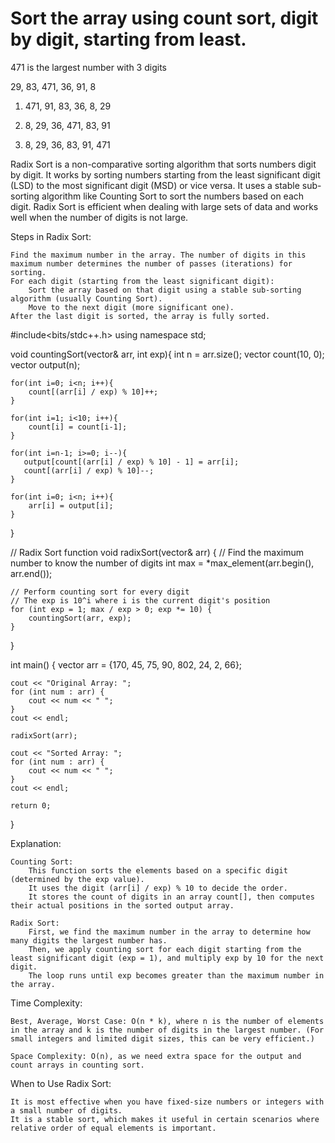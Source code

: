 # Sort the array using count sort, digit by digit, starting from least.

471 is the largest number with 3 digits

29, 83, 471, 36, 91, 8

1. 471, 91, 83, 36, 8, 29

2. 8, 29, 36, 471, 83, 91

3. 8, 29, 36, 83, 91, 471


Radix Sort is a non-comparative sorting algorithm that sorts numbers digit by digit. It works by sorting numbers starting from the least significant digit (LSD) to the most significant digit (MSD) or vice versa. It uses a stable sub-sorting algorithm like Counting Sort to sort the numbers based on each digit. Radix Sort is efficient when dealing with large sets of data and works well when the number of digits is not large.

Steps in Radix Sort:

    Find the maximum number in the array. The number of digits in this maximum number determines the number of passes (iterations) for sorting.
    For each digit (starting from the least significant digit):
        Sort the array based on that digit using a stable sub-sorting algorithm (usually Counting Sort).
        Move to the next digit (more significant one).
    After the last digit is sorted, the array is fully sorted.


#include<bits/stdc++.h>
using namespace std;

void countingSort(vector<int>& arr, int exp){
    int n = arr.size();
    vector<int> count(10, 0);
    vector<int> output(n);

    for(int i=0; i<n; i++){
        count[(arr[i] / exp) % 10]++;
    }

    for(int i=1; i<10; i++){
        count[i] = count[i-1];
    }

    for(int i=n-1; i>=0; i--){
       output[count[(arr[i] / exp) % 10] - 1] = arr[i];
       count[(arr[i] / exp) % 10]--;
    }

    for(int i=0; i<n; i++){
        arr[i] = output[i];
    }
}

// Radix Sort function
void radixSort(vector<int>& arr) {
    // Find the maximum number to know the number of digits
    int max = *max_element(arr.begin(), arr.end());

    // Perform counting sort for every digit
    // The exp is 10^i where i is the current digit's position
    for (int exp = 1; max / exp > 0; exp *= 10) {
        countingSort(arr, exp);
    }
}

int main() {
    vector<int> arr = {170, 45, 75, 90, 802, 24, 2, 66};

    cout << "Original Array: ";
    for (int num : arr) {
        cout << num << " ";
    }
    cout << endl;

    radixSort(arr);

    cout << "Sorted Array: ";
    for (int num : arr) {
        cout << num << " ";
    }
    cout << endl;

    return 0;
}


Explanation:

    Counting Sort:
        This function sorts the elements based on a specific digit (determined by the exp value).
        It uses the digit (arr[i] / exp) % 10 to decide the order.
        It stores the count of digits in an array count[], then computes their actual positions in the sorted output array.

    Radix Sort:
        First, we find the maximum number in the array to determine how many digits the largest number has.
        Then, we apply counting sort for each digit starting from the least significant digit (exp = 1), and multiply exp by 10 for the next digit.
        The loop runs until exp becomes greater than the maximum number in the array.



Time Complexity:

    Best, Average, Worst Case: O(n * k), where n is the number of elements in the array and k is the number of digits in the largest number. (For small integers and limited digit sizes, this can be very efficient.)

    Space Complexity: O(n), as we need extra space for the output and count arrays in counting sort.

When to Use Radix Sort:

    It is most effective when you have fixed-size numbers or integers with a small number of digits.
    It is a stable sort, which makes it useful in certain scenarios where relative order of equal elements is important.